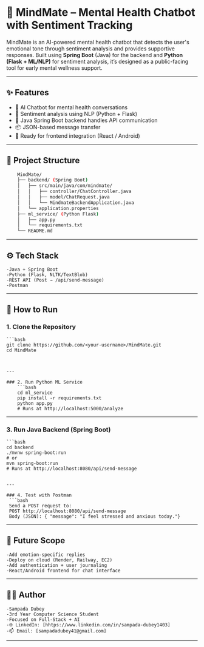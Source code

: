 # 🧠 MindMate – Mental Health Chatbot with Sentiment Tracking

MindMate is an AI-powered mental health chatbot that detects the user's emotional tone through sentiment analysis and provides supportive responses. Built using **Spring Boot** (Java) for the backend and **Python (Flask + ML/NLP)** for sentiment analysis, it’s designed as a public-facing tool for early mental wellness support.

---

## ✨ Features

- 🤖 AI Chatbot for mental health conversations
- 🧠 Sentiment analysis using NLP (Python + Flask)
- 🔗 Java Spring Boot backend handles API communication
- 📦 JSON-based message transfer
- 🚀 Ready for frontend integration (React / Android)

---

## 📁 Project Structure

```bash
    MindMate/
    ├── backend/ (Spring Boot)
    │   ├── src/main/java/com/mindmate/
    │   │   ├── controller/ChatController.java
    │   │   ├── model/ChatRequest.java
    │   │   └── MindmateBackendApplication.java
    │   └── application.properties
    ├── ml_service/ (Python Flask)
    │   ├── app.py
    │   └── requirements.txt
    └── README.md
```
---

## ⚙️ Tech Stack

    -Java + Spring Boot
    -Python (Flask, NLTK/TextBlob)
    -REST API (Post → /api/send-message)
    -Postman

---

## 🚀 How to Run
### 1. Clone the Repository
    ```bash
    git clone https://github.com/<your-username>/MindMate.git
    cd MindMate
```


---

### 2. Run Python ML Service
    ```bash
    cd ml_service
    pip install -r requirements.txt
    python app.py
    # Runs at http://localhost:5000/analyze
```

---

### 3. Run Java Backend (Spring Boot)
    ```bash
    cd backend
    ./mvnw spring-boot:run
    # or
    mvn spring-boot:run
    # Runs at http://localhost:8080/api/send-message
   ```  

---

### 4. Test with Postman
    ```bash
    Send a POST request to:
    POST http://localhost:8080/api/send-message
    Body (JSON): { "message": "I feel stressed and anxious today."}
```
    

---

## 🎯 Future Scope

    -Add emotion-specific replies
    -Deploy on cloud (Render, Railway, EC2)
    -Add authentication + user journaling
    -React/Android frontend for chat interface

---

## 👩‍💻 Author
    -Sampada Dubey
    -3rd Year Computer Science Student
    -Focused on Full-Stack + AI
    -🌐 LinkedIn: [hhtps://www.linkedin.com/in/sampada-dubey1403]
    -📫 Email: [sampadadubey41@gmail.com]

---
